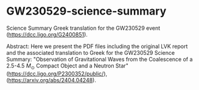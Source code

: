 # GW230529-science-summary

 Science Summary Greek translation for the GW230529 event (https://dcc.ligo.org/G2400851).

Abstract:
    Here we present the PDF files including the original LVK report and the associated translation to Greek for the GW230529 Science Summary: "Observation of Gravitational Waves from the Coalescence of a 2.5-4.5 $M_\odot$ Compact Object and a Neutron Star" (https://dcc.ligo.org/P2300352/public/), (https://arxiv.org/abs/2404.04248).    
